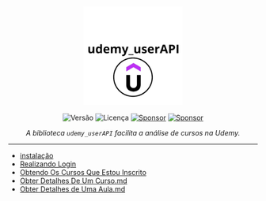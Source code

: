 <div align="center">
    <img src="https://github.com/PauloCesar-dev404/udemy-userAPI/blob/main/assets/udemy_userAPI-logo.png" alt="udemy_userAPI-logo" width="200"/>
  

![Versão](https://img.shields.io/badge/version-0.2.9-orange)
![Licença](https://img.shields.io/badge/license-MIT-orange)
[![Sponsor](https://img.shields.io/badge/💲Donate-yellow)](https://apoia.se/paulocesar-dev404)
[![Sponsor](https://img.shields.io/badge/Documentation-green)](https://github.com/PauloCesar-dev404/udemy-userAPI/blob/main/docs/iniciando.md)


<i>A biblioteca `udemy_userAPI` facilita a análise de cursos na Udemy.
</i>
  
  ---
</div>


- [instalação](instalação.md) 
- [ Realizando Login](Realizando%20Login.md)
- [Obtendo Os Cursos Que Estou Inscrito](Obtendo%20Os%20Cursos%20Que%20Estou%20Inscrito.md)
- [Obter Detalhes De Um Curso.md](Obter%20Detalhes%20De%20Um%20Curso.md)
- [Obter Detalhes de Uma Aula.md](Obter%20Detalhes%20de%20Uma%20Aula.md)

